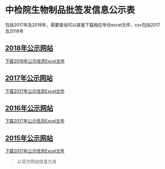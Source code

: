 # 中检院生物制品批签发信息公示表

包括2017年及2018年，需要查询可以直接下载相应年份excel文件，csv包括2017及2018年

## [2018年公示网站](http://www.nifdc.org.cn/directory/web/WS02/CL0108/)

[下载2018年公示信息Excel文件](https://github.com/akeyboardlife/nifdc-bioproducts-test-results/raw/master/%E4%B8%AD%E6%A3%80%E9%99%A2%E7%94%9F%E7%89%A9%E5%88%B6%E5%93%81%E6%89%B9%E7%AD%BE%E5%8F%91%E4%BF%A1%E6%81%AF%E5%85%AC%E7%A4%BA%E8%A1%A8-2018%E5%B9%B4.xlsx)

## [2017年公示网站](http://www.nifdc.org.cn/directory/web/WS02/CL0873/)

[下载2017年公示信息Excel文件](https://github.com/akeyboardlife/nifdc-bioproducts-test-results/raw/master/%E4%B8%AD%E6%A3%80%E9%99%A2%E7%94%9F%E7%89%A9%E5%88%B6%E5%93%81%E6%89%B9%E7%AD%BE%E5%8F%91%E4%BF%A1%E6%81%AF%E5%85%AC%E7%A4%BA%E8%A1%A8-2017%E5%B9%B4.xlsx)

## [2016年公示网站](http://www.nifdc.org.cn/directory/web/WS02/CL0833/)

[下载2017年公示信息Excel文件](https://github.com/akeyboardlife/nifdc-bioproducts-test-results/blob/master/%E4%B8%AD%E6%A3%80%E9%99%A2%E7%94%9F%E7%89%A9%E5%88%B6%E5%93%81%E6%89%B9%E7%AD%BE%E5%8F%91%E4%BF%A1%E6%81%AF%E5%85%AC%E7%A4%BA%E8%A1%A8-2016%E5%B9%B4.xlsx)

## [2015年公示网站](http://www.nifdc.org.cn/directory/web/WS02/CL0792/)

[下载2017年公示信息Excel文件](https://github.com/akeyboardlife/nifdc-bioproducts-test-results/raw/master/%E4%B8%AD%E6%A3%80%E9%99%A2%E7%94%9F%E7%89%A9%E5%88%B6%E5%93%81%E6%89%B9%E7%AD%BE%E5%8F%91%E4%BF%A1%E6%81%AF%E5%85%AC%E7%A4%BA%E8%A1%A8-2015%E5%B9%B4.xlsx)

> 以官方网站信息为准
